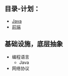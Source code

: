 ##  目录-计划：
-   [Java](001/README.md)
-   [前端](006/README.md)

##  基础设施，底层抽象
-   编程语言
    -   Java
-   网络协议

